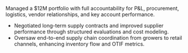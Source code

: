Managed a $12M portfolio with full accountability for P&L, procurement, logistics, vendor relationships, and key account performance.</br>
- Negotiated long-term supply contracts and improved supplier performance through structured evaluations and cost modeling.
- Oversaw end-to-end supply chain coordination from growers to retail channels, enhancing inventory flow and OTIF metrics.